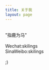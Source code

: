 ```yaml
---
title: 关于我
layout: page
---
```


<br/>"指鹿为马"
<br/> 
<br/>Wechat:skilings
<br/>SinaWeibo:skilings
<br/>
<br/>;)